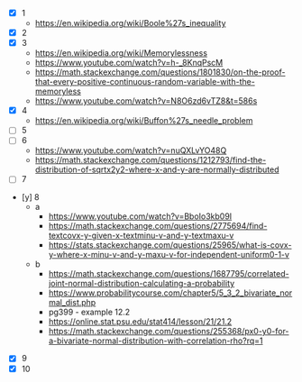 
- [x] 1
  - https://en.wikipedia.org/wiki/Boole%27s_inequality
- [x] 2
- [x] 3
  - https://en.wikipedia.org/wiki/Memorylessness
  - https://www.youtube.com/watch?v=h-_8KnqPscM
  - https://math.stackexchange.com/questions/1801830/on-the-proof-that-every-positive-continuous-random-variable-with-the-memoryless
  - https://www.youtube.com/watch?v=N8O6zd6vTZ8&t=586s
- [x] 4
  - https://en.wikipedia.org/wiki/Buffon%27s_needle_problem
- [ ] 5
- [ ] 6
  - https://www.youtube.com/watch?v=nuQXLvYO48Q
  - https://math.stackexchange.com/questions/1212793/find-the-distribution-of-sqrtx2y2-where-x-and-y-are-normally-distributed
- [ ] 7
- [y] 8
  - a
    - https://www.youtube.com/watch?v=BboIo3kb09I
    - https://math.stackexchange.com/questions/2775694/find-textcovx-y-given-x-textminu-v-and-y-textmaxu-v
    - https://stats.stackexchange.com/questions/25965/what-is-covx-y-where-x-minu-v-and-y-maxu-v-for-independent-uniform0-1-v
  - b
    - https://math.stackexchange.com/questions/1687795/correlated-joint-normal-distribution-calculating-a-probability
    - https://www.probabilitycourse.com/chapter5/5_3_2_bivariate_normal_dist.php
    - pg399 - example 12.2
    - https://online.stat.psu.edu/stat414/lesson/21/21.2
    - https://math.stackexchange.com/questions/255368/px0-y0-for-a-bivariate-normal-distribution-with-correlation-rho?rq=1
- [x] 9
- [x] 10
